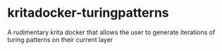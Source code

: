 # kritadocker-turingpatterns
A rudimentary krita docker that allows the user to generate iterations of turing patterns on their current layer
